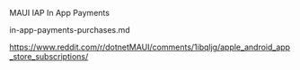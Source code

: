 MAUI IAP In App Payments

in-app-payments-purchases.md

https://www.reddit.com/r/dotnetMAUI/comments/1ibqljg/apple_android_app_store_subscriptions/

